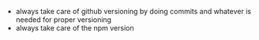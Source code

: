 * always take care of github versioning by doing commits and whatever is needed for proper versioning
* always take care of the npm version

